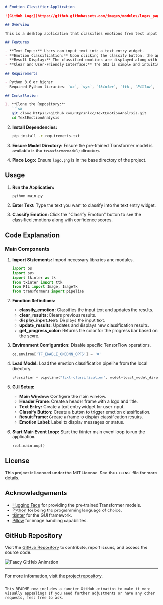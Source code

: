 ```markdown
# Emotion Classifier Application

![GitHub Logo](https://github.githubassets.com/images/modules/logos_page/GitHub-Mark.png)

## Overview

This is a desktop application that classifies emotions from text input using a pre-trained Transformer model. The application utilizes `tkinter` for the GUI, `Pillow` for image handling, and `transformers` from Hugging Face for text classification.

## Features

- **Text Input:** Users can input text into a text entry widget.
- **Emotion Classification:** Upon clicking the classify button, the application employs a Transformer model to classify the input text into different emotions.
- **Result Display:** The classified emotions are displayed along with their corresponding confidence scores, visually represented using progress bars.
- **Clear and User-Friendly Interface:** The GUI is simple and intuitive, featuring a header, text entry, and result display sections.

## Requirements

- Python 3.6 or higher
- Required Python libraries: `os`, `sys`, `tkinter`, `ttk`, `Pillow`, `transformers`

## Installation

1. **Clone the Repository:**
   ```sh
   git clone https://github.com/KCprsnlcc/TextEmotionAnalysis.git
   cd TextEmotionAnalysis
   ```

2. **Install Dependencies:**
   ```sh
   pip install -r requirements.txt
   ```

3. **Ensure Model Directory:**
   Ensure the pre-trained Transformer model is available in the `transformermodel/` directory.

4. **Place Logo:**
   Ensure `logo.png` is in the base directory of the project.

## Usage

1. **Run the Application:**
   ```sh
   python main.py
   ```

2. **Enter Text:**
   Type the text you want to classify into the text entry widget.

3. **Classify Emotion:**
   Click the "Classify Emotion" button to see the classified emotions along with confidence scores.

## Code Explanation

### Main Components

1. **Import Statements:**
   Import necessary libraries and modules.
   ```python
   import os
   import sys
   import tkinter as tk
   from tkinter import ttk
   from PIL import Image, ImageTk
   from transformers import pipeline
   ```

2. **Function Definitions:**
   - **classify_emotion:** Classifies the input text and updates the results.
   - **clear_results:** Clears previous results.
   - **display_input_text:** Displays the input text.
   - **update_results:** Updates and displays new classification results.
   - **get_progress_color:** Returns the color for the progress bar based on the score.

3. **Environment Configuration:**
   Disable specific TensorFlow operations.
   ```python
   os.environ['TF_ENABLE_ONEDNN_OPTS'] = '0'
   ```

4. **Load Model:**
   Load the emotion classification pipeline from the local directory.
   ```python
   classifier = pipeline("text-classification", model=local_model_directory, top_k=None)
   ```

5. **GUI Setup:**
   - **Main Window:** Configure the main window.
   - **Header Frame:** Create a header frame with a logo and title.
   - **Text Entry:** Create a text entry widget for user input.
   - **Classify Button:** Create a button to trigger emotion classification.
   - **Result Frame:** Create a frame to display classification results.
   - **Emotion Label:** Label to display messages or status.

6. **Start Main Event Loop:**
   Start the tkinter main event loop to run the application.
   ```python
   root.mainloop()
   ```

## License

This project is licensed under the MIT License. See the `LICENSE` file for more details.

## Acknowledgements

- [Hugging Face](https://huggingface.co/) for providing the pre-trained Transformer models.
- [Python](https://www.python.org/) for being the programming language of choice.
- [tkinter](https://docs.python.org/3/library/tkinter.html) for the GUI framework.
- [Pillow](https://python-pillow.org/) for image handling capabilities.

## GitHub Repository

Visit the [GitHub Repository](https://github.com/KCprsnlcc/TextEmotionAnalysis) to contribute, report issues, and access the source code.

![Fancy GitHub Animation](https://media.giphy.com/media/3o7aCVrj6y9WUWYbo8/giphy.gif)

---

For more information, visit the [project repository](https://github.com/KCprsnlcc/TextEmotionAnalysis).
``` 

This README now includes a fancier GitHub animation to make it more visually appealing! If you need further adjustments or have any other requests, feel free to ask.